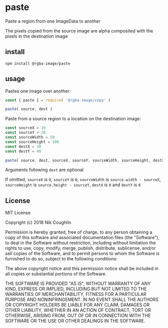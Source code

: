 # paste

Paste a region from one ImageData to another

The pixels copied from the source image are alpha composited with the pixels in
the destination image

## install

`npm install @rgba-image/paste`

## usage

Pastes one image over another:

```js
const { paste } = require( '@rgba-image/copy' )

paste( source, dest )
```

Paste from a source region to a location on the destination image:

```js
const sourceX = 10
const sourceY = 20
const sourceWidth = 50
const sourceHeight = 100
const destX = 30
const destY = 40

paste( source, dest, sourceX, sourceY, sourceWidth, sourceHeight, destX, destY )
```

Arguments following `dest` are optional

If omitted, `sourceX` is `0`, `sourceY` is `0`, `sourceWidth` is
`source.width - sourceX`, `sourceHeight` is `source.height - sourceY`, `destX`
is `0` and `destY` is `0`

## License

MIT License

Copyright (c) 2018 Nik Coughlin

Permission is hereby granted, free of charge, to any person obtaining a copy
of this software and associated documentation files (the "Software"), to deal
in the Software without restriction, including without limitation the rights
to use, copy, modify, merge, publish, distribute, sublicense, and/or sell
copies of the Software, and to permit persons to whom the Software is
furnished to do so, subject to the following conditions:

The above copyright notice and this permission notice shall be included in all
copies or substantial portions of the Software.

THE SOFTWARE IS PROVIDED "AS IS", WITHOUT WARRANTY OF ANY KIND, EXPRESS OR
IMPLIED, INCLUDING BUT NOT LIMITED TO THE WARRANTIES OF MERCHANTABILITY,
FITNESS FOR A PARTICULAR PURPOSE AND NONINFRINGEMENT. IN NO EVENT SHALL THE
AUTHORS OR COPYRIGHT HOLDERS BE LIABLE FOR ANY CLAIM, DAMAGES OR OTHER
LIABILITY, WHETHER IN AN ACTION OF CONTRACT, TORT OR OTHERWISE, ARISING FROM,
OUT OF OR IN CONNECTION WITH THE SOFTWARE OR THE USE OR OTHER DEALINGS IN THE
SOFTWARE.